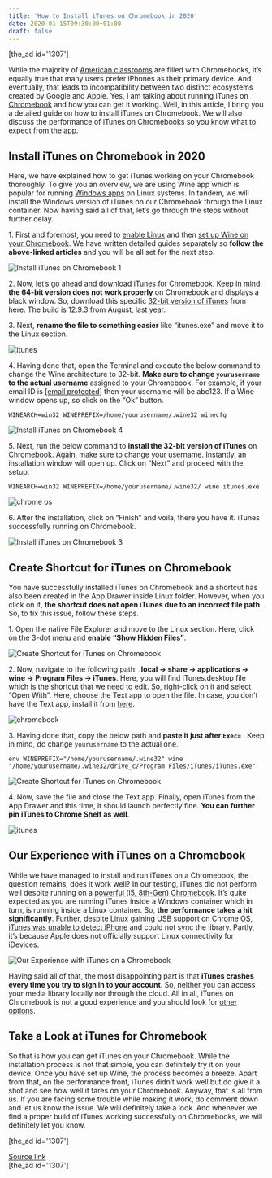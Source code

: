 ```yaml
---
title: 'How to Install iTunes on Chromebook in 2020'
date: 2020-01-15T09:30:00+01:00
draft: false
---
```


\[the\_ad id='1307'\]  
  

  

While the majority of [American classrooms](https://www.nytimes.com/2017/05/13/technology/google-education-chromebooks-schools.html) are filled with Chromebooks, it’s equally true that many users prefer iPhones as their primary device. And eventually, that leads to incompatibility between two distinct ecosystems created by Google and Apple. Yes, I am talking about running iTunes on [Chromebook](https://beebom.com/what-is-a-chromebook/) and how you can get it working. Well, in this article, I bring you a detailed guide on how to install iTunes on Chromebook. We will also discuss the performance of iTunes on Chromebooks so you know what to expect from the app.  

Install iTunes on Chromebook in 2020
------------------------------------

  

Here, we have explained how to get iTunes working on your Chromebook thoroughly. To give you an overview, we are using Wine app which is popular for running [Windows apps](https://beebom.com/best-windows-10-apps/) on Linux systems. In tandem, we will install the Windows version of iTunes on our Chromebook through the Linux container. Now having said all of that, let’s go through the steps without further delay.  

1\. First and foremost, you need to [enable Linux](https://beebom.com/how-use-linux-chromebook/) and then [set up Wine on your Chromebook](https://beebom.com/how-use-windows-10-apps-chromebook-using-wine/). We have written detailed guides separately so **follow the above-linked articles** and you will be all set for the next step.  

![Install iTunes on Chromebook 1](https://beebom.com/wp-content/uploads/2020/01/Install-iTunes-on-Chromebook-1.jpg)

2\. Now, let’s go ahead and download iTunes for Chromebook. Keep in mind, **the 64-bit version does not work properly** on Chromebook and displays a black window. So, download this specific [32-bit version of iTunes](https://drive.google.com/file/d/1XoaZtFL49Q39EDGXyOFCS3oUgiQL5_o4/view) from here. The build is 12.9.3 from August, last year.  

3\. Next, **rename the file to something easier** like “itunes.exe” and move it to the Linux section.  

![itunes](https://beebom.com/wp-content/uploads/2020/01/Install-iTunes-on-Chromebook-2.jpg)

4\. Having done that, open the Terminal and execute the below command to change the Wine architecture to 32-bit. **Make sure to change `yourusername` to the actual username** assigned to your Chromebook. For example, if your email ID is [\[email protected\]](http://beebom.com/cdn-cgi/l/email-protection) then your username will be abc123. If a Wine window opens up, so click on the “Ok” button.  

```
WINEARCH=win32 WINEPREFIX=/home/yourusername/.wine32 winecfg
```  

![Install iTunes on Chromebook 4](https://beebom.com/wp-content/uploads/2020/01/Install-iTunes-on-Chromebook-4.jpg)

  
  

  

5\. Next, run the below command to **install the 32-bit version of iTunes** on Chromebook. Again, make sure to change your username. Instantly, an installation window will open up. Click on “Next” and proceed with the setup.  

```
WINEARCH=win32 WINEPREFIX=/home/yourusername/.wine32/ wine itunes.exe
```  

![chrome os ](https://beebom.com/wp-content/uploads/2020/01/Install-iTunes-on-Chromebook-10.jpg)

6\. After the installation, click on “Finish” and voila, there you have it. iTunes successfully running on Chromebook.  

![Install iTunes on Chromebook 3](https://beebom.com/wp-content/uploads/2020/01/Install-iTunes-on-Chromebook-3.jpg)

Create Shortcut for iTunes on Chromebook
----------------------------------------

  

You have successfully installed iTunes on Chromebook and a shortcut has also been created in the App Drawer inside Linux folder. However, when you click on it, **the shortcut does not open iTunes due to an incorrect file path**. So, to fix this issue, follow these steps.  

1\. Open the native File Explorer and move to the Linux section. Here, click on the 3-dot menu and **enable “Show Hidden Files”**.  

![Create Shortcut for iTunes on Chromebook](https://beebom.com/wp-content/uploads/2020/01/Install-iTunes-on-Chromebook-5.jpg)

2\. Now, navigate to the following path: **.local -> share -> applications -> wine -> Program Files -> iTunes**. Here, you will find iTunes.desktop file which is the shortcut that we need to edit. So, right-click on it and select “Open With”. Here, choose the Text app to open the file. In case, you don’t have the Text app, install it from [here](https://chrome.google.com/webstore/detail/text/mmfbcljfglbokpmkimbfghdkjmjhdgbg?hl=en).  

![chromebook](https://beebom.com/wp-content/uploads/2020/01/Install-iTunes-on-Chromebook-6.jpg)

  
  

  

3\. Having done that, copy the below path and **paste it just after `Exec=`** . Keep in mind, do change `yourusername` to the actual one.  

```
env WINEPREFIX="/home/yourusername/.wine32" wine "/home/yourusername/.wine32/drive_c/Program Files/iTunes/iTunes.exe"
```  

![Create Shortcut for iTunes on Chromebook](https://beebom.com/wp-content/uploads/2020/01/Install-iTunes-on-Chromebook-7.jpg)

4\. Now, save the file and close the Text app. Finally, open iTunes from the App Drawer and this time, it should launch perfectly fine. **You can further pin iTunes to Chrome Shelf as well**.  

![itunes](https://beebom.com/wp-content/uploads/2020/01/Install-iTunes-on-Chromebook-8.jpg)

Our Experience with iTunes on a Chromebook
------------------------------------------

  

While we have managed to install and run iTunes on a Chromebook, the question remains, does it work well? In our testing, iTunes did not perform well despite running on a [powerful (i5, 8th-Gen) Chromebook](https://beebom.com/best-chromebooks-you-can-buy/). It’s quite expected as you are running iTunes inside a Windows container which in turn, is running inside a Linux container. So, **the performance takes a hit significantly**. Further, despite Linux gaining USB support on Chrome OS, [iTunes was unable to detect iPhone](https://beebom.com/how-use-iphone-with-linux/) and could not sync the library. Partly, it’s because Apple does not officially support Linux connectivity for iDevices.  

![Our Experience with iTunes on a Chromebook](https://beebom.com/wp-content/uploads/2020/01/Install-iTunes-on-Chromebook-9.jpg)

Having said all of that, the most disappointing part is that **iTunes crashes every time you try to sign in to your account**. So, neither you can access your media library locally nor through the cloud. All in all, iTunes on Chromebook is not a good experience and you should look for [other options](https://beebom.com/best-itunes-alternatives/).  

Take a Look at iTunes for Chromebook
------------------------------------

  

So that is how you can get iTunes on your Chromebook. While the installation process is not that simple, you can definitely try it on your device. Once you have set up Wine, the process becomes a breeze. Apart from that, on the performance front, iTunes didn’t work well but do give it a shot and see how well it fares on your Chromebook. Anyway, that is all from us. If you are facing some trouble while making it work, do comment down and let us know the issue. We will definitely take a look. And whenever we find a proper build of iTunes working successfully on Chromebooks, we will definitely let you know.  

  
  
\[the\_ad id='1307'\]  
  
[Source link](https://beebom.com/how-install-itunes-on-chromebook/)  
\[the\_ad id='1307'\]